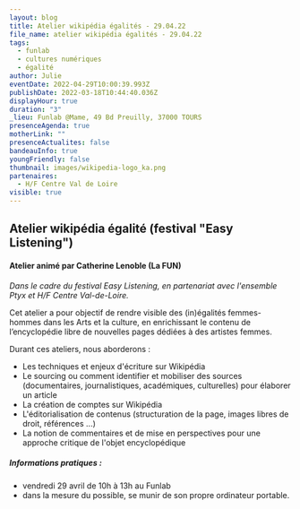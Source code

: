 ```yaml
---
layout: blog
title: Atelier wikipédia égalités - 29.04.22
file_name: atelier wikipédia égalités - 29.04.22
tags:
  - funlab
  - cultures numériques
  - égalité
author: Julie
eventDate: 2022-04-29T10:00:39.993Z
publishDate: 2022-03-18T10:44:40.036Z
displayHour: true
duration: "3"
_lieu: Funlab @Mame, 49 Bd Preuilly, 37000 TOURS
presenceAgenda: true
motherLink: ""
presenceActualites: false
bandeauInfo: true
youngFriendly: false
thumbnail: images/wikipedia-logo_ka.png
partenaires:
  - H/F Centre Val de Loire
visible: true
---
```

## Atelier wikipédia égalité (festival "Easy Listening")

#### Atelier animé par Catherine Lenoble (La FUN)
*Dans le cadre du festival Easy Listening, en partenariat avec l'ensemble Ptyx et H/F Centre Val-de-Loire.*

Cet atelier a pour objectif de rendre visible des (in)égalités femmes-hommes dans les Arts et la culture, en enrichissant le contenu de l’encyclopédie libre de nouvelles pages dédiées à des artistes femmes.  

Durant ces ateliers, nous aborderons :
 
- Les techniques et enjeux d'écriture sur Wikipédia
- Le sourcing ou comment identifier et mobiliser des sources
(documentaires, journalistiques, académiques, culturelles) pour élaborer
un article
- La création de comptes sur Wikipédia
- L'éditorialisation de contenus (structuration de la page, images
libres de droit, références ...)
- La notion de commentaires et de mise en perspectives pour une approche
critique de l'objet encyclopédique

##### Informations pratiques : 
* vendredi 29 avril de 10h à 13h au Funlab
* dans la mesure du possible, se munir de son propre ordinateur portable.
